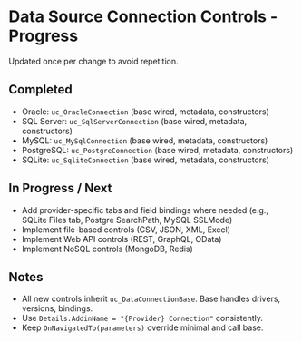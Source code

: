 # Data Source Connection Controls - Progress

Updated once per change to avoid repetition.

## Completed
- Oracle: `uc_OracleConnection` (base wired, metadata, constructors)
- SQL Server: `uc_SqlServerConnection` (base wired, metadata, constructors)
- MySQL: `uc_MySqlConnection` (base wired, metadata, constructors)
- PostgreSQL: `uc_PostgreConnection` (base wired, metadata, constructors)
- SQLite: `uc_SqliteConnection` (base wired, metadata, constructors)

## In Progress / Next
- Add provider-specific tabs and field bindings where needed (e.g., SQLite Files tab, Postgre SearchPath, MySQL SSLMode)
- Implement file-based controls (CSV, JSON, XML, Excel)
- Implement Web API controls (REST, GraphQL, OData)
- Implement NoSQL controls (MongoDB, Redis)

## Notes
- All new controls inherit `uc_DataConnectionBase`. Base handles drivers, versions, bindings.
- Use `Details.AddinName = "{Provider} Connection"` consistently.
- Keep `OnNavigatedTo(parameters)` override minimal and call base.
